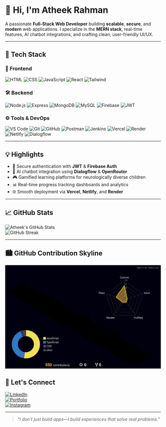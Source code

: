 # 👋 Hi, I'm Atheek Rahman

A passionate **Full-Stack Web Developer** building **scalable**, **secure**, and **modern** web applications. I specialize in the **MERN stack**, real-time features, AI chatbot integrations, and crafting clean, user-friendly UI/UX.

---

## 🚀 Tech Stack

### 🧩 Frontend
![HTML](https://img.shields.io/badge/HTML-E34F26?style=flat&logo=html5&logoColor=white)
![CSS](https://img.shields.io/badge/CSS-1572B6?style=flat&logo=css3&logoColor=white)
![JavaScript](https://img.shields.io/badge/JavaScript-F7DF1E?style=flat&logo=javascript&logoColor=black)
![React](https://img.shields.io/badge/React-61DAFB?style=flat&logo=react&logoColor=black)
![Tailwind](https://img.shields.io/badge/Tailwind_CSS-38B2AC?style=flat&logo=tailwind-css&logoColor=white)

### 🛠️ Backend
![Node.js](https://img.shields.io/badge/Node.js-339933?style=flat&logo=node.js&logoColor=white)
![Express](https://img.shields.io/badge/Express.js-000000?style=flat&logo=express&logoColor=white)
![MongoDB](https://img.shields.io/badge/MongoDB-47A248?style=flat&logo=mongodb&logoColor=white)
![MySQL](https://img.shields.io/badge/MySQL-4479A1?style=flat&logo=mysql&logoColor=white)
![Firebase](https://img.shields.io/badge/Firebase-FFCA28?style=flat&logo=firebase&logoColor=black)
![JWT](https://img.shields.io/badge/JWT-000000?style=flat&logo=jsonwebtokens&logoColor=white)

### ⚙️ Tools & DevOps
![VS Code](https://img.shields.io/badge/VS_Code-007ACC?style=flat&logo=visual-studio-code&logoColor=white)
![Git](https://img.shields.io/badge/Git-F05032?style=flat&logo=git&logoColor=white)
![GitHub](https://img.shields.io/badge/GitHub-181717?style=flat&logo=github&logoColor=white)
![Postman](https://img.shields.io/badge/Postman-FF6C37?style=flat&logo=postman&logoColor=white)
![Jenkins](https://img.shields.io/badge/Jenkins-D24939?style=flat&logo=jenkins&logoColor=white)
![Vercel](https://img.shields.io/badge/Vercel-000000?style=flat&logo=vercel&logoColor=white)
![Render](https://img.shields.io/badge/Render-46E3B7?style=flat&logo=render&logoColor=black)
![Netlify](https://img.shields.io/badge/Netlify-00C7B7?style=flat&logo=netlify&logoColor=white)
![Dialogflow](https://img.shields.io/badge/Dialogflow-FF9800?style=flat&logo=dialogflow&logoColor=white)

---

## 💡 Highlights

- 🔐 Secure authentication with **JWT** & **Firebase Auth**
- 🤖 AI chatbot integration using **Dialogflow** & **OpenRouter**
- 🎮 Gamified learning platforms for neurologically diverse children
- 📊 Real-time progress tracking dashboards and analytics
- 🌐 Smooth deployment via **Vercel**, **Netlify**, and **Render**

---

## 📈 GitHub Stats

![Atheek's GitHub Stats](https://github-readme-stats.vercel.app/api?username=atheek&show_icons=true&theme=radical)  
![GitHub Streak](https://streak-stats.demolab.com?user=atheek&theme=dark)

---

## 🏙️ GitHub Contribution Skyline

<p align="center">
<img src="./profile-3d-contrib/profile-night-rainbow.svg" alt="3D Contribution Graph" />
</p>



## 🔗 Let's Connect

[![LinkedIn](https://img.shields.io/badge/LinkedIn-0A66C2?style=flat&logo=linkedin&logoColor=white)](https://www.linkedin.com/in/mahammad-atheek-rahman-657533253/)  
[![Portfolio](https://img.shields.io/badge/Portfolio-000000?style=flat&logo=ko-fi&logoColor=white)](https://atheek.vercel.app)  
[![Instagram](https://img.shields.io/badge/Instagram-E4405F?style=flat&logo=instagram&logoColor=white)]((https://www.instagram.com/atheekrhmn/))

---

> _“I don’t just build apps—I build experiences that solve real problems.”_

